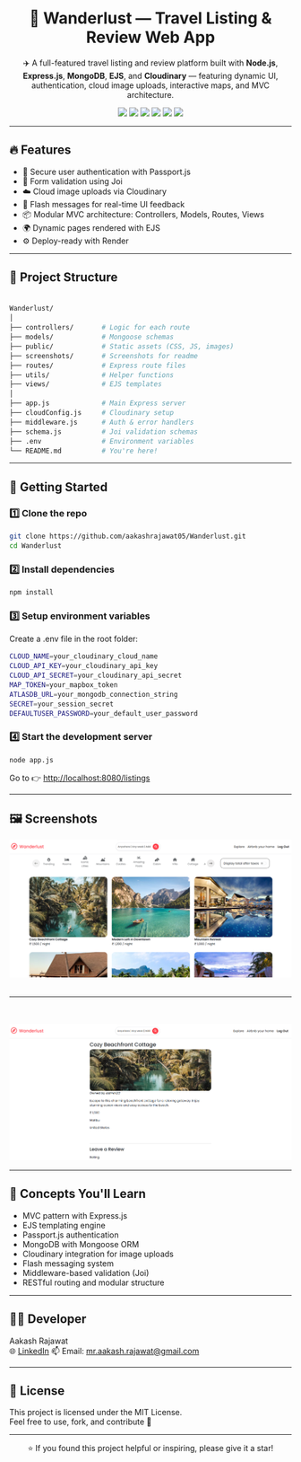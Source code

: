 <h1 align="center">🚀 Wanderlust — Travel Listing & Review Web App</h1>

<p align="center">
  ✈️ A full-featured travel listing and review platform built with <strong>Node.js</strong>, <strong>Express.js</strong>, <strong>MongoDB</strong>, <strong>EJS</strong>, and <strong>Cloudinary</strong> — featuring dynamic UI, authentication, cloud image uploads, interactive maps, and MVC architecture.
</p>

<p align="center">
  <img src="https://img.shields.io/badge/Node.js-18.x-green?logo=node.js" />
  <img src="https://img.shields.io/badge/Express.js-4.x-black?logo=express" />
  <img src="https://img.shields.io/badge/MongoDB-%234EA94B.svg?logo=mongodb&logoColor=white" />
  <img src="https://img.shields.io/badge/EJS-Templating-blue" />
  <img src="https://img.shields.io/badge/Cloudinary-Image%20Uploads-yellow?logo=cloudinary&logoColor=purple" />
  <img src="https://img.shields.io/badge/Passport.js-Authentication-orange" />
</p>

---

## 🔥 Features

- 🔐 Secure user authentication with Passport.js
- 🧾 Form validation using Joi
- ☁️ Cloud image uploads via Cloudinary
- 💬 Flash messages for real-time UI feedback
- 📦 Modular MVC architecture: Controllers, Models, Routes, Views
- 🌍 Dynamic pages rendered with EJS
- ⚙️ Deploy-ready with Render

---

## 📁 Project Structure
```bash

Wanderlust/
│
├── controllers/       # Logic for each route
├── models/            # Mongoose schemas
├── public/            # Static assets (CSS, JS, images)
├── screenshots/       # Screenshots for readme
├── routes/            # Express route files
├── utils/             # Helper functions
├── views/             # EJS templates
│
├── app.js             # Main Express server
├── cloudConfig.js     # Cloudinary setup
├── middleware.js      # Auth & error handlers
├── schema.js          # Joi validation schemas
├── .env               # Environment variables
└── README.md          # You're here!
```

---

## 🚀 Getting Started

### 1️⃣ Clone the repo

```bash
git clone https://github.com/aakashrajawat05/Wanderlust.git
cd Wanderlust
```

### 2️⃣ Install dependencies
```bash
npm install
```

### 3️⃣ Setup environment variables

Create a .env file in the root folder:
```bash
CLOUD_NAME=your_cloudinary_cloud_name
CLOUD_API_KEY=your_cloudinary_api_key
CLOUD_API_SECRET=your_cloudinary_api_secret
MAP_TOKEN=your_mapbox_token
ATLASDB_URL=your_mongodb_connection_string
SECRET=your_session_secret
DEFAULTUSER_PASSWORD=your_default_user_password
```


### 4️⃣ Start the development server

```bash
node app.js
```
Go to 👉 [http://localhost:8080/listings](http://localhost:8080/listings)

---

## 🖼️ Screenshots

<div align="center">
  <img  src="./screenshots/home.png" width="600px" alt="Home Page" />
  <br /><br /> <hr/>
  <br /><br />
  <img src="./screenshots/show.png" width="600px" alt="Show Listing Page" />
</div>

---

## 🧠 Concepts You'll Learn

- MVC pattern with Express.js
- EJS templating engine
- Passport.js authentication
- MongoDB with Mongoose ORM
- Cloudinary integration for image uploads
- Flash messaging system
- Middleware-based validation (Joi)
- RESTful routing and modular structure

---

## 👨‍💻 Developer

Aakash Rajawat  
🌐 [LinkedIn](https://www.linkedin.com/in/aakash-rajawat-425b32304/) 
📫 Email: [mr.aakash.rajawat@gmail.com](mailto:mr.aakash.rajawat@gmail.com)  

---

## 📄 License

This project is licensed under the MIT License.  
Feel free to use, fork, and contribute 💙

---

<p align="center">
  ⭐ If you found this project helpful or inspiring, please give it a star!
</p>
